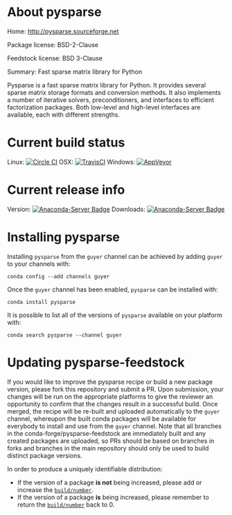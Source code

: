 About pysparse
==============


Home: http://pysparse.sourceforge.net

Package license: BSD-2-Clause

Feedstock license: BSD 3-Clause

Summary: Fast sparse matrix library for Python

Pysparse is a fast sparse matrix library for Python. It provides
several sparse matrix storage formats and conversion methods. It also
implements a number of iterative solvers, preconditioners, and
interfaces to efficient factorization packages. Both low-level and
high-level interfaces are available, each with different strengths.


Current build status
====================

Linux: [![Circle CI](https://circleci.com/gh/conda-forge/pysparse-feedstock.svg?style=shield)](https://circleci.com/gh/conda-forge/pysparse-feedstock)
OSX: [![TravisCI](https://travis-ci.org/conda-forge/pysparse-feedstock.svg?branch=master)](https://travis-ci.org/conda-forge/pysparse-feedstock)
Windows: [![AppVeyor](https://ci.appveyor.com/api/projects/status/github/conda-forge/pysparse-feedstock?svg=True)](https://ci.appveyor.com/project/conda-forge/pysparse-feedstock/branch/master)

Current release info
====================
Version: [![Anaconda-Server Badge](https://anaconda.org/guyer/pysparse/badges/version.svg)](https://anaconda.org/guyer/pysparse)
Downloads: [![Anaconda-Server Badge](https://anaconda.org/guyer/pysparse/badges/downloads.svg)](https://anaconda.org/guyer/pysparse)

Installing pysparse
===================

Installing `pysparse` from the `guyer` channel can be achieved by adding `guyer` to your channels with:

```
conda config --add channels guyer
```

Once the `guyer` channel has been enabled, `pysparse` can be installed with:

```
conda install pysparse
```

It is possible to list all of the versions of `pysparse` available on your platform with:

```
conda search pysparse --channel guyer
```




Updating pysparse-feedstock
===========================

If you would like to improve the pysparse recipe or build a new
package version, please fork this repository and submit a PR. Upon submission,
your changes will be run on the appropriate platforms to give the reviewer an
opportunity to confirm that the changes result in a successful build. Once
merged, the recipe will be re-built and uploaded automatically to the
`guyer` channel, whereupon the built conda packages will be available for
everybody to install and use from the `guyer` channel.
Note that all branches in the conda-forge/pysparse-feedstock are
immediately built and any created packages are uploaded, so PRs should be based
on branches in forks and branches in the main repository should only be used to
build distinct package versions.

In order to produce a uniquely identifiable distribution:
 * If the version of a package **is not** being increased, please add or increase
   the [``build/number``](http://conda.pydata.org/docs/building/meta-yaml.html#build-number-and-string).
 * If the version of a package **is** being increased, please remember to return
   the [``build/number``](http://conda.pydata.org/docs/building/meta-yaml.html#build-number-and-string)
   back to 0.